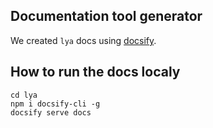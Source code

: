 ## Documentation tool generator

We created `lya` docs using [docsify](https://docsify.js.orgi).

## How to run the docs localy

```shell
cd lya
npm i docsify-cli -g
docsify serve docs
```
